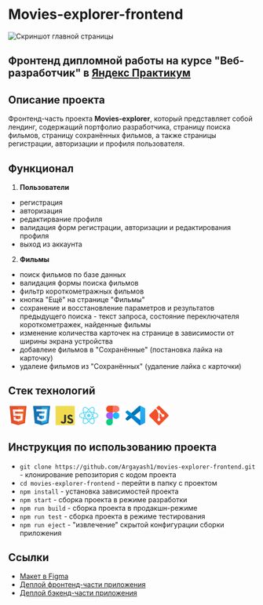 # Movies-explorer-frontend

![Скриншот главной страницы](https://github.com/Argayash1/Argayash1/assets/113699485/44763d23-c976-460d-b817-ca04eae9389f)

## Фронтенд дипломной работы на курсе "Веб-разработчик" в [Яндекс Практикум](https://practicum.yandex.ru/)

## Описание проекта

Фронтенд-часть проекта **Movies-explorer**, который представляет собой лендинг, содержащий портфолио разработчика, страницу поиска фильмов, страницу сохранённых фильмов, а также страницы регистрации, авторизации и профиля пользователя.

## Функционал

1. **Пользователи**

- регистрация
- авторизация
- редактирвание профиля
- валидация форм регистрации, авторизации и редактирования профиля
- выход из аккаунта

2. **Фильмы**

- поиск фильмов по базе данных
- валидация формы поиска фильмов
- фильтр короткометражных фильмов
- кнопка "Ещё" на странице "Фильмы"
- сохранение и восстановление параметров и результатов предыдущего поиска - текст запроса, состояние переключателя короткометражек, найденные фильмы
- изменение количества карточек на странице в зависимости от ширины экрана устройства
- добавлеие фильмов в "Сохранённые" (постановка лайка на карточку)
- удалеие фильмов из "Сохранённых" (удаление лайка с карточки)

## Стек технологий

<div>
  <img src="https://github.com/devicons/devicon/blob/master/icons/html5/html5-original.svg" title="html5" alt="html5" width="40" height="40"/>&nbsp
  <img src="https://github.com/devicons/devicon/blob/master/icons/css3/css3-original.svg" title="css" alt="css" width="40" height="40"/>&nbsp
  <img src="https://github.com/devicons/devicon/blob/master/icons/javascript/javascript-original.svg" title="javascript" alt="javascript" width="40" height="40"/>&nbsp
  <img src="https://github.com/devicons/devicon/blob/master/icons/react/react-original.svg" title="reactjs" alt="reactjs" width="40" height="40"/>&nbsp
  <img src="https://github.com/devicons/devicon/blob/master/icons/figma/figma-original.svg" title="figma" alt="figma" width="40" height="40"/>&nbsp
  <img src="https://github.com/devicons/devicon/blob/master/icons/vscode/vscode-original.svg" title="vs-code" alt="vs-code" width="40" height="40"/>&nbsp
  <img src="https://github.com/devicons/devicon/blob/master/icons/git/git-original.svg" title="git" alt="git" width="40" height="40"/>&nbsp

</div>

## Инструкция по использованию проекта

- `git clone https://github.com/Argayash1/movies-explorer-frontend.git` - клонирование репозитория с кодом проекта
- `cd movies-explorer-frontend` - перейти в папку с проектом
- `npm install` - установка зависимостей проекта
- `npm start` - сборка проекта в режиме разработки
- `npm run build` - сборка проекта в продакшн-режиме
- `npm run test` - сборка проекта в режиме тестирования
- `npm run eject` - "извлечение" скрытой конфигурации сборки приложения

## Ссылки

- [Макет в Figma](https://disk.yandex.ru/d/fb0uECyV0rkDxw)
- [Деплой фронтенд-части приложения](https://argayash-movies-explorer.nomoredomains.rocks)
- [Деплой бэкенд-части приложения](https://apii.mesto2023.students.nomoredomains.monster)
